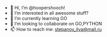 - 👋 Hi, I’m @hoopershooch!
- 👀 I’m interested in all awesome stuff?
- 🌱 I’m currently learning GO
- 💞️ I’m looking to collaborate on GO,PYTHON
- 📫 How to reach me: stepanov_ilya@mail.ru

<!---
hoopershooch/hoopershooch is a ✨ special ✨ repository because its `README.md` (this file) appears on your GitHub profile.
You can click the Preview link to take a look at your changes.
--->
